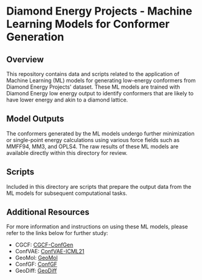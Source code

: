 # Diamond Energy Projects - Machine Learning Models for Conformer Generation

## Overview
This repository contains data and scripts related to the application of Machine Learning (ML) models for generating low-energy conformers from Diamond Energy Projects' dataset. These ML models are trained with Diamond Energy low energy output to identify conformers that are likely to have lower energy and akin to a diamond lattice.

## Model Outputs
The conformers generated by the ML models undergo further minimization or single-point energy calculations using various force fields such as MMFF94, MM3, and OPLS4. The raw results of these ML models are available directly within this directory for review.

## Scripts
Included in this directory are scripts that prepare the output data from the ML models for subsequent computational tasks.

## Additional Resources
For more information and instructions on using these ML models, please refer to the links below for further study:

- CGCF: [CGCF-ConfGen](https://github.com/MinkaiXu/CGCF-ConfGen)
- ConfVAE: [ConfVAE-ICML21](https://github.com/MinkaiXu/ConfVAE-ICML21)
- GeoMol: [GeoMol](https://github.com/PattanaikL/GeoMol)
- ConfGF: [ConfGF](https://github.com/DeepGraphLearning/ConfGF)
- GeoDiff: [GeoDiff](https://github.com/MinkaiXu/GeoDiff)

